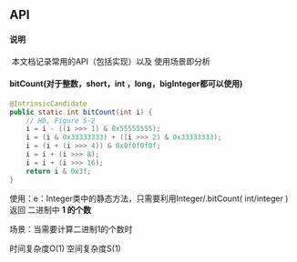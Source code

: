 ## API

#### 说明

​		本文档记录常用的API（包括实现）以及 使用场景即分析

#### **bitCount**(对于整数，short，int ，long，bigInteger都可以使用)

```java
@IntrinsicCandidate
public static int bitCount(int i) {
    // HD, Figure 5-2
    i = i - ((i >>> 1) & 0x55555555);
    i = (i & 0x33333333) + ((i >>> 2) & 0x33333333);
    i = (i + (i >>> 4)) & 0x0f0f0f0f;
    i = i + (i >>> 8);
    i = i + (i >>> 16);
    return i & 0x3f;
}
```

使用：e：Integer类中的静态方法，只需要利用Integer/.bitCount( int/integer ) 返回 二进制中 **1 的个数**

场景：当需要计算二进制1的个数时

时间复杂度O(1)    空间复杂度S(1)
